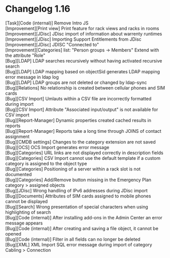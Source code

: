 # Changelog 1.16

[Task][Code (internal)] Remove Intro JS  
[Improvement][Print view] Print feature for rack views and racks in rooms  
[Improvement][JDisc] JDisc import of information about warrenty runtimes  
[Improvement][JDisc] Importing Support Entitlements from JDisc  
[Improvement][JDisc] JDISC "Connected to"  
[Improvement][Categories] list: "Person groups -> Members" Extend with the attribute "Role"  
[Bug][LDAP] LDAP searches recursively without having activated recursive search  
[Bug][LDAP] LDAP mapping based on objectSid generates LDAP mapping error message in ldap log  
[Bug][LDAP] LDAP groups are not deleted or changed by ldap-sync  
[Bug][Relations] No relationship is created between cellular phones and SIM cards  
[Bug][CSV Import] Umlauts within a CSV file are incorrectly formatted during import  
[Bug][CSV Import] Attribute "Associated input/output" is not available for CSV import  
[Bug][Report-Manager] Dynamic properties created cached results in reports  
[Bug][Report-Manager] Reports take a long time through JOINS of contact assignment  
[Bug][CMDB settings] Changes to the category extension are not saved  
[Bug][OCS] OCS Import generates error message  
[Bug][Categories] URL links are not displayed correctly in description fields  
[Bug][Categories] CSV Import cannot use the default template if a custom category is assigned to the object type  
[Bug][Categories] Positioning of a server within a rack slot is not documented  
[Bug][Categories] Add/Remove button missing in the Emergency Plan category > assigned objects  
[Bug][JDisc] Wrong handling of IPv6 addresses during JDisc import  
[Bug][Documents] Attributes of SIM cards assigned to mobile phones cannot be displayed  
[Bug][Search] Wrong presentation of special characters when using highlighting of search  
[Bug][Code (internal)] After installing add-ons in the Admin Center an error message appears  
[Bug][Code (internal)] After creating and saving a file object, it cannot be opened  
[Bug][Code (internal)] Filter in all fields can no longer be deleted  
[Bug][XML] XML Import SQL error message during import of category Cabling > Connection  